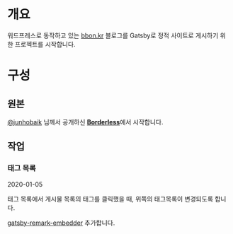 # 개요

워드프레스로 동작하고 있는 [bbon.kr](http://bbon.kr) 블로그를 Gatsby로 정적 사이트로 게시하기 위한 프로젝트를 시작합니다.

# 구성

## 원본

[@junhobaik](https://github.com/junhobaik) 님께서 공개하신 [**Borderless**](<https://github.com/junhobaik/junhobaik.github.io/wiki/Document-(Borderless)>)에서 시작합니다.

## 작업

### 태그 목록

2020-01-05

태그 목록에서 게시물 목록의 태그를 클릭했을 때, 위쪽의 태그목록이 변경되도록 합니다.

[gatsby-remark-embedder](https://www.gatsbyjs.org/packages/gatsby-remark-embedder/?=embeded) 추가합니다.
